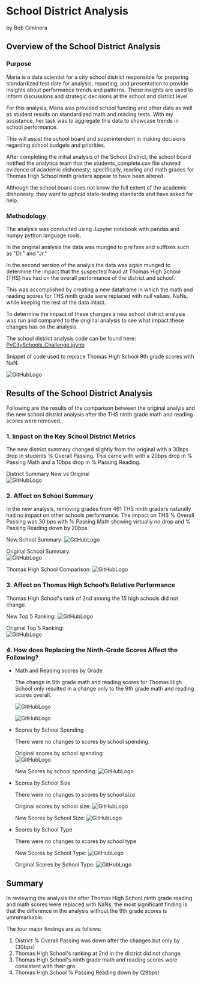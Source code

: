 # School District Analysis
by Bob Ciminera

## Overview of the School District Analysis

### Purpose

Maria is a data scientist for a city school district responsible for preparing standardized test date for analysis, reporting, and presentation to provide insights about performance trends and patterns. These insights are used to inform discussions and strategic decisions at the school and district level.

For this analysis, Maria was provided school funding and other data as well as student results on standardized math and reading tests. With my assistance, her task was to aggregate this data to showcase trends in school performance.

This will assist the school board and superintendent in making decisions regarding school budgets and priorities.

After completing the initial analysis of the School District, the school board notified the analytics team that the students_complete.csv file showed evidence of academic dishonesty; specifically, reading and math grades for Thomas High School ninth graders appear to have been altered. 

Although the school board does not know the full extent of the academic dishonesty, they want to uphold state-testing standards and have asked for help. 


### Methodology

The analysis was conducted using Jupyter notebook with pandas and numpy python language tools.

In the original analysis the data was munged to preifxes and suffixes such as "Dr." and "Jr."  

In the second version of the analyis the data was again munged to determine the impact that the suspected fraud at Thomas High School (THS) has had on the overall performance of the district and school.

This was accomplished by creating a new dataframe in which the math and reading scores for THS ninth grade were replaced with null values,  NaNs, while keeping the rest of the data intact. 

To determine the impact of these changes a new school district analysis was run and compared to the original analysis to see what impact these changes has on the analysis.

The school district analysis code can be found here: [PyCitySchools_Challenge.ipynb](PyCitySchools_Challenge.ipynb)

Snippet of code used to replace Thomas High School 9th grade scores with NaN:

![GitHubLogo](https://github.com/rciminera/School_District_Analysis/blob/main/Screen_Shots/Replace%20scores%20with%20nan.png)


## Results of the School District Analysis

Following are the results of the comparison between the original analyis and the new school district analysis after the THS ninth grade math and reading scores were removed.

### 1. Impact on the Key School District Metrics

The new district summary changed slightly from the original with a 30bps drop in students % Overall Passing.  This came with with a 20bps drop in % Passing Math and a 10bps drop in % Passing Reading. 

District Summary New vs Original    
![GitHubLogo](https://github.com/rciminera/School_District_Analysis/blob/main/Screen_Shots/DistrictCompare.png)
   
### 2. Affect on School Summary

In the new analysis, removing grades from 461 THS ninth graders naturally had no impact on other schools performance. The impact on THS % Overall Passing was 30 bps with % Passing Math showing virtually no drop and % Passing Reading down by 20bps. 

New School Summary:
![GitHubLogo](https://github.com/rciminera/School_District_Analysis/blob/main/Screen_Shots/NewSchoolSummary.png)

Original School Summary:    
![GitHubLogo](https://github.com/rciminera/School_District_Analysis/blob/main/Screen_Shots/OriginalSchoolSummary.png)

Thomas High School Comparison:
![GitHubLogo](https://github.com/rciminera/School_District_Analysis/blob/main/Screen_Shots/ThomasHS.png)

### 3. Affect on Thomas High School’s Relative Performance 

Thomas High School's rank of 2nd among the 15 high schools did not change.

New Top 5 Ranking:
![GitHubLogo](https://github.com/rciminera/School_District_Analysis/blob/main/Screen_Shots/OriginalTopandBottomSchools.png)

Original Top 5 Ranking:        
![GitHubLogo](https://github.com/rciminera/School_District_Analysis/blob/main/Screen_Shots/NewTopandBottomSchools.png)

### 4. How does Replacing the Ninth-Grade Scores Affect the Following?

- Math and Reading scores by Grade

  The change in 9th grade math and reading scores for Thomas High School only resulted in a change only to the 9th grade math and reading scores overall. 
  
  ![GitHubLogo](https://github.com/rciminera/School_District_Analysis/blob/main/Screen_Shots/NewMathScoresbyGrade.png)
  
  ![GitHubLogo](https://github.com/rciminera/School_District_Analysis/blob/main/Screen_Shots/NewReadingScoresbyGrade.png)
  
- Scores by School Spending

  There were no changes to scores by school spending. 

  Original scores by school spending:     
  ![GitHubLogo](https://github.com/rciminera/School_District_Analysis/blob/main/Screen_Shots/OriginalSpendingSummary.png)

  New Scores by school spending:
  ![GitHubLogo](https://github.com/rciminera/School_District_Analysis/blob/main/Screen_Shots/NewSpendingSummary.png)

- Scores by School Size

  There were no changes to scores by school size.

  Original scores by school size:
  ![GitHubLogo](https://github.com/rciminera/School_District_Analysis/blob/main/Screen_Shots/OriginalSizeSummary.png)

  New Scores by School Size:
  ![GitHubLogo](https://github.com/rciminera/School_District_Analysis/blob/main/Screen_Shots/NewSizeSummary.png)

- Scores by School Type

  There were no changes to scores by school type

  New Scores by School Type:
  ![GitHubLogo](https://github.com/rciminera/School_District_Analysis/blob/main/Screen_Shots/NewTypeSummary.png)
 
  Original Scores by School Type:
  ![GitHubLogo](https://github.com/rciminera/School_District_Analysis/blob/main/Screen_Shots/OriginalTypeAnalysis.png)
 
## Summary

In reviewing the analysis the after Thomas High School ninth grade reading and math scores were replaced with NaNs,
the most significant finding is that the difference in the analysis without the 9th grade scores is umremarkable.

The four major findings are as follows:

1. District % Overall Passing was down after the changes but only by (30bps)
2. Thomas High School's ranking at 2nd in the district did not change.
3. Thomas High School's ninth grade math and reading scores were consistent with their gra
4. Thomas High School % Passing Reading down by (29bps)



